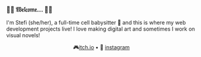 ### 🖤🥀 𝔚𝔢𝔩𝔠𝔬𝔪𝔢... 🥀🖤
I'm Stefi (she/her), a full-time cell babysitter 🧫 and this is where my web development projects live! I love making digital art and sometimes I work on visual novels!

<p align="center">🎮<a href=https://s-nakeoil.itch.io>itch.io</a> • 🎨 <a href="https://www.instagram.com/s.nakeoil/">instagram</a>


<!--
**ssnakeoil/ssnakeoil** is a ✨ _special_ ✨ repository because its `README.md` (this file) appears on your GitHub profile.

Here are some ideas to get you started:

- 🔭 I’m currently working on ...
- 🌱 I’m currently learning ...
- 👯 I’m looking to collaborate on ...
- 🤔 I’m looking for help with ...
- 💬 Ask me about ...
- 📫 How to reach me: ...
- 😄 Pronouns: ...
- ⚡ Fun fact: ...
-->
